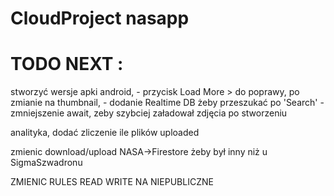 # CloudProject nasapp

# TODO NEXT :  

stworzyć wersje apki android, 
    - przycisk Load More > do poprawy, po zmianie na thumbnail,
    - dodanie Realtime DB żeby przeszukać po 'Search'
    - zmniejszenie await, zeby szybciej załadował zdjęcia po stworzeniu

analityka, 
    dodać zliczenie ile plików uploaded

zmienic download/upload NASA->Firestore żeby był inny niż u SigmaSzwadronu

ZMIENIC RULES READ WRITE NA NIEPUBLICZNE